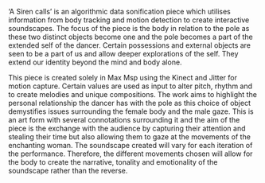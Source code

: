 ‘A Siren calls’ is an algorithmic data sonification piece which utilises information from body tracking and motion detection to create interactive soundscapes. The focus of the piece is the body in relation to the pole as these two distinct objects become one and the pole becomes a part of the extended self of the dancer. Certain possessions and external objects are seen to be a part of us and allow deeper explorations of the self. They extend our identity beyond the mind and body alone. 

This piece is created solely in Max Msp using the Kinect and Jitter for motion capture. Certain values are used as input to alter pitch, rhythm and to create melodies and unique compositions. The work aims to highlight the personal relationship the dancer has with the pole as this choice of object demystifies issues surrounding the female body and the male gaze. This is an art form with several connotations surrounding it and the aim of the piece is the exchange with the audience by capturing their attention and stealing their time but also allowing them to gaze at the movements of the enchanting woman. The soundscape created will vary for each iteration of the performance. Therefore, the different movements chosen will allow for the body to create the narrative, tonality and emotionality of the soundscape rather than the reverse.
